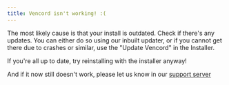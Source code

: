 ```yaml
---
title: Vencord isn't working! :(
---
```


The most likely cause is that your install is outdated. Check if there's any updates. You can either do so using our inbuilt updater, or if you cannot get there due to crashes or similar, use the "Update Vencord" in the Installer.

If you're all up to date, try reinstalling with the installer anyway!

And if it now still doesn't work, please let us know in our [support server](/discord)
